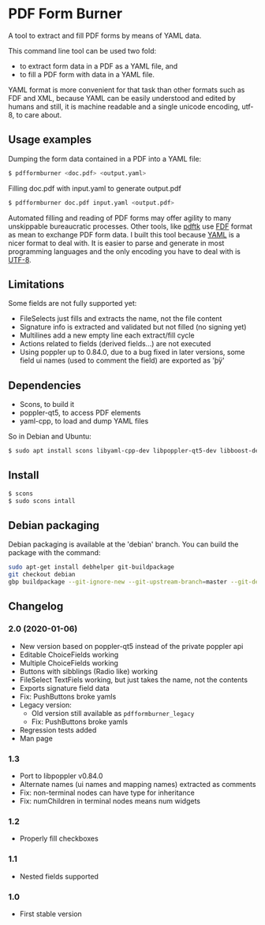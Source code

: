 # PDF Form Burner

A tool to extract and fill PDF forms by means of YAML data.

This command line tool can be used two fold:

- to extract form data in a PDF as a YAML file, and
- to fill a PDF form with data in a YAML file.

YAML format is more convenient for that task than other formats
such as FDF and XML, because
YAML can be easily understood and edited by humans
and still, it is machine readable and
a single unicode encoding, utf-8, to care about.


## Usage examples

Dumping the form data contained in a PDF into a YAML file:

```bash
$ pdfformburner <doc.pdf> <output.yaml>
```

Filling doc.pdf with input.yaml to generate output.pdf

```bash
$ pdfformburner doc.pdf input.yaml <output.pdf>
```

Automated filling and reading of PDF forms may offer agility
to many unskippable bureaucratic processes.
Other tools, like [pdftk] use [FDF] format as mean to exchange PDF form data.
I built this tool because [YAML] is a nicer format to deal with.
It is easier to parse and generate in most programming languages and
the only encoding you have to deal with is [UTF-8].

[pdftk]:(http://www.pdflabs.com/tools/pdftk-the-pdf-toolkit/)
[YAML]:(http://yaml.org)
[FDF]:(http://en.wikipedia.org/wiki/Forms_Data_Format)
[UTF-8]:(http://www.utf8everywhere.org/)

## Limitations

Some fields are not fully supported yet:

- FileSelects just fills and extracts the name, not the file content
- Signature info is extracted and validated but not filled (no signing yet)
- Multilines add a new empty line each extract/fill cycle 
- Actions related to fields (derived fields...) are not executed
- Using poppler up to 0.84.0, due to a bug fixed in later versions,
  some field ui names (used to comment the field) are exported as 'þÿ'

## Dependencies

- Scons, to build it
- poppler-qt5, to access PDF elements
- yaml-cpp, to load and dump YAML files

So in Debian and Ubuntu:

```bash
$ sudo apt install scons libyaml-cpp-dev libpoppler-qt5-dev libboost-dev
```

## Install

```bash
$ scons
$ sudo scons intall
```

## Debian packaging

Debian packaging is available at the 'debian' branch. You can build the package with the command:

```bash
sudo apt-get install debhelper git-buildpackage
git checkout debian
gbp buildpackage --git-ignore-new --git-upstream-branch=master --git-debian-branch=debian --git-upstream-tag=v1.0
```

## Changelog

### 2.0 (2020-01-06)

- New version based on poppler-qt5 instead of the private poppler api
- Editable ChoiceFields working
- Multiple ChoiceFields working
- Buttons with sibblings (Radio like) working
- FileSelect TextFiels working, but just takes the name, not the contents
- Exports signature field data
- Fix: PushButtons broke yamls
- Legacy version:
	- Old version still available as `pdfformburner_legacy`
	- Fix: PushButtons broke yamls
- Regression tests added
- Man page

### 1.3

- Port to libpoppler v0.84.0
- Alternate names (ui names and mapping names) extracted as comments
- Fix: non-terminal nodes can have type for inheritance
- Fix: numChildren in terminal nodes means num widgets

### 1.2

- Properly fill checkboxes

### 1.1

- Nested fields supported

### 1.0

- First stable version










